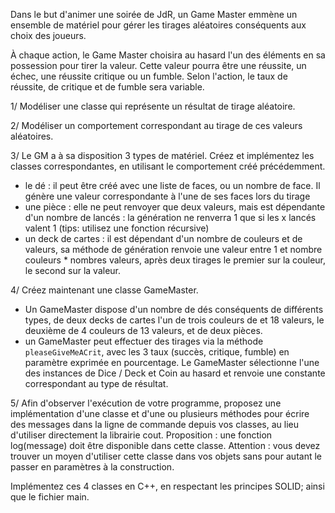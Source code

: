 Dans le but d'animer une soirée de JdR, un Game Master emmène un ensemble de matériel pour gérer les tirages aléatoires conséquents aux choix des joueurs.

À chaque action, le Game Master choisira au hasard l'un des éléments en sa possession pour tirer la valeur.
Cette valeur pourra être une réussite, un échec, une réussite critique ou un fumble. Selon l'action, le taux de réussite, de critique et de fumble sera variable.

1/ Modéliser une classe qui représente un résultat de tirage aléatoire.

2/ Modéliser un comportement correspondant au tirage de ces valeurs aléatoires.

3/ Le GM a à sa disposition 3 types de matériel. Créez et implémentez les classes correspondantes, en utilisant le comportement créé précédemment.
- le dé : il peut être créé avec une liste de faces, ou un nombre de face. Il génère une valeur correspondante à l'une de ses faces lors du tirage
- une pièce : elle ne peut renvoyer que deux valeurs, mais est dépendante d'un nombre de lancés : la génération ne renverra 1 que si les x lancés valent 1 (tips: utilisez une fonction récursive)
- un deck de cartes : il est dépendant d'un nombre de couleurs et de valeurs, sa méthode de génération renvoie une valeur entre 1 et nombre couleurs * nombres valeurs, après deux tirages le premier sur la couleur, le second sur la valeur.

4/ Créez maintenant une classe GameMaster.
- Un GameMaster dispose d'un nombre de dés conséquents de différents types, de deux decks de cartes l'un de trois couleurs de et 18 valeurs, le deuxième de 4 couleurs de 13 valeurs, et de deux pièces.
- un GameMaster peut effectuer des tirages via la méthode `pleaseGiveMeACrit`, avec les 3 taux (succès, critique, fumble) en paramètre exprimée en pourcentage. Le GameMaster sélectionne l'une des instances de Dice / Deck et Coin au hasard et renvoie une constante correspondant au type de résultat.

5/ Afin d'observer l'exécution de votre programme, proposez une implémentation d'une classe et d'une ou plusieurs méthodes pour écrire des messages dans la ligne de commande depuis vos classes, au lieu d'utiliser directement la librairie cout.
Proposition : une fonction log(message) doit être disponible dans cette classe.
Attention : vous devez trouver un moyen d'utiliser cette classe dans vos objets sans pour autant le passer en paramètres à la construction.


Implémentez ces 4 classes en C++, en respectant les principes SOLID; ainsi que le fichier main.